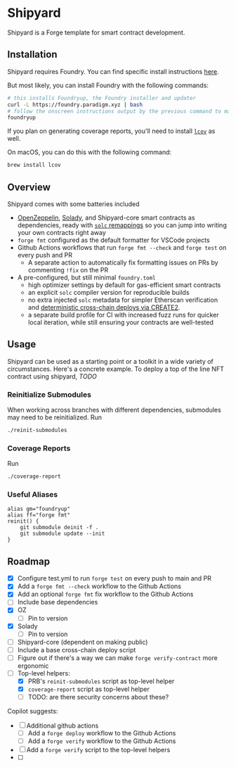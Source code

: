 # Shipyard

Shipyard is a Forge template for smart contract development.


## Installation

Shipyard requires Foundry. You can find specific install instructions [here](https://book.getfoundry.sh/getting-started/installation#using-foundryup).

But most likely, you can install Foundry with the following commands:

```bash
# this installs Foundryup, the Foundry installer and updater
curl -L https://foundry.paradigm.xyz | bash
# follow the onscreen instructions output by the previous command to make Foundryup available in your CLI (or else restart your CLI), then run:
foundryup
```

If you plan on generating coverage reports, you'll need to install [`lcov`](https://github.com/linux-test-project/lcov) as well.

On macOS, you can do this with the following command:

```bash
brew install lcov
```

## Overview
Shipyard comes with some batteries included

- [OpenZeppelin](https://github.com/OpenZeppelin/openzeppelin-contracts), [Solady](https://github.com/Vectorized/solady), and Shipyard-core smart contracts as dependencies, ready with [`solc` remappings](https://docs.soliditylang.org/en/latest/path-resolution.html#import-remapping) so you can jump into writing your own contracts right away
- `forge fmt` configured as the default formatter for VSCode projects
- Github Actions workflows that run `forge fmt --check` and `forge test` on every push and PR
  - A separate action to automatically fix formatting issues on PRs by commenting `!fix` on the PR
- A pre-configured, but still minimal `foundry.toml` 
  - high optimizer settings by default for gas-efficient smart contracts
  - an explicit `solc` compiler version for reproducible builds
  - no extra injected `solc` metadata for simpler Etherscan verification and [deterministic cross-chain deploys via CREATE2](https://0xfoobar.substack.com/p/vanity-addresses).
  - a separate build profile for CI with increased fuzz runs for quicker local iteration, while still ensuring your contracts are well-tested

## Usage

Shipyard can be used as a starting point or a toolkit in a wide variety of circumstances. Here's a concrete example. To deploy a top of the line NFT contract using shipyard, *TODO*

### Reinitialize Submodules
When working across branches with different dependencies, submodules may need to be reinitialized. Run
```bash
./reinit-submodules
```

### Coverage Reports
Run
```bash
./coverage-report
```

### Useful Aliases

```
alias gm="foundryup"
alias ff="forge fmt"
reinit() {
    git submodule deinit -f .
    git submodule update --init
}
```


## Roadmap

- [x] Configure test.yml to run `forge test` on every push to main and PR
- [x] Add a `forge fmt --check` workflow to the Github Actions
- [x] Add an optional `forge fmt` fix workflow to the Github Actions
- [ ]  Include base dependencies
  - [x] OZ
    - [ ] Pin to version
  - [x] Solady
    - [ ] Pin to version
  - [ ] Shipyard-core (dependent on making public)
- [ ] Include a base cross-chain deploy script
- [ ] Figure out if there's a way we can make `forge verify-contract` more ergonomic
- [ ] Top-level helpers:
  - [x] PRB's `reinit-submodules` script as top-level helper
  - [x] `coverage-report` script as top-level helper
  - [ ] TODO: are there security concerns about these?

Copilot suggests:
- [ ] Additional github actions
  - [ ] Add a `forge deploy` workflow to the Github Actions
  - [ ] Add a `forge verify` workflow to the Github Actions
- [ ] Add a `forge verify` script to the top-level helpers
- [ ] 
